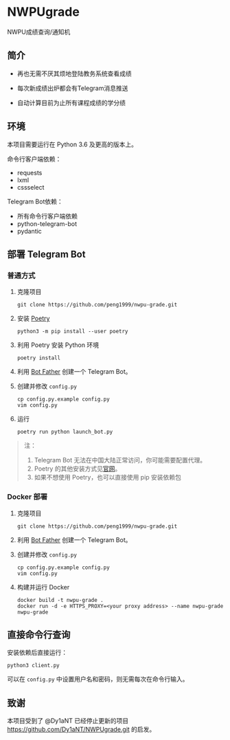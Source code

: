 # NWPUgrade
NWPU成绩查询/通知机

## 简介

* 再也无需不厌其烦地登陆教务系统查看成绩

* 每次新成绩出炉都会有Telegram消息推送

* 自动计算目前为止所有课程成绩的学分绩

## 环境

本项目需要运行在 Python 3.6 及更高的版本上。

命令行客户端依赖：

- requests
- lxml
- cssselect

Telegram Bot依赖：

- 所有命令行客户端依赖
- python-telegram-bot
- pydantic


## 部署 Telegram Bot

### 普通方式

1. 克隆项目

   ```
   git clone https://github.com/peng1999/nwpu-grade.git
   ```

2. 安装 [Poetry](poetry)

   ```
   python3 -m pip install --user poetry
   ```

3. 利用 Poetry 安装 Python 环境

   ```
   poetry install
   ```

4. 利用 [Bot Father](https://t.me/BotFather) 创建一个 Telegram Bot。

4. 创建并修改 `config.py`

   ```
   cp config.py.example config.py
   vim config.py
   ```

5. 运行

   ```
   poetry run python launch_bot.py
   ```

> 注：
> 1. Telegram Bot 无法在中国大陆正常访问，你可能需要配置代理。
> 3. Poetry 的其他安装方式见[官网](poetry)。
> 2. 如果不想使用 Poetry，也可以直接使用 pip 安装依赖包

[poetry]: https://python-poetry.org/

### Docker 部署

1. 克隆项目

   ```
   git clone https://github.com/peng1999/nwpu-grade.git
   ```

2. 利用 [Bot Father](https://t.me/BotFather) 创建一个 Telegram Bot。

3. 创建并修改 `config.py`

   ```
   cp config.py.example config.py
   vim config.py
   ```

4. 构建并运行 Docker

   ```
   docker build -t nwpu-grade .
   docker run -d -e HTTPS_PROXY=<your proxy address> --name nwpu-grade nwpu-grade
   ```

## 直接命令行查询

安装依赖后直接运行：

```
python3 client.py
```

可以在 `config.py` 中设置用户名和密码，则无需每次在命令行输入。

## 致谢

本项目受到了 @Dy1aNT 已经停止更新的项目 <https://github.com/Dy1aNT/NWPUgrade.git> 的启发。
